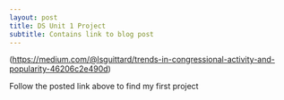 ```yaml
---
layout: post
title: DS Unit 1 Project 
subtitle: Contains link to blog post
---
```


(https://medium.com/@lsguittard/trends-in-congressional-activity-and-popularity-46206c2e490d) 

Follow the posted link above to find my first project
